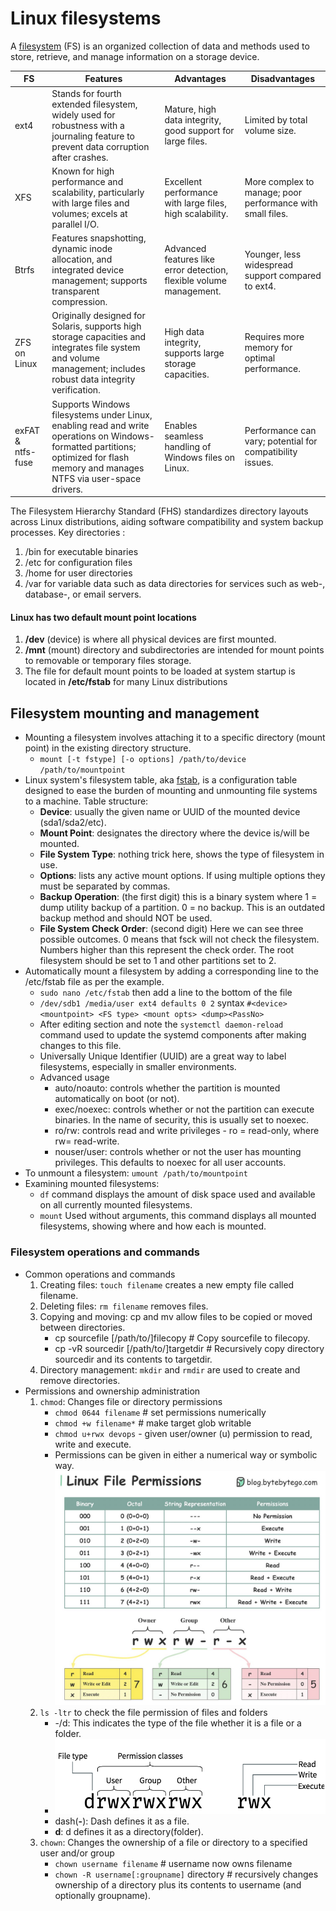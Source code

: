 # Linux filesystems

A [filesystem](https://www.ninjaone.com/blog/linux-filesystems/) (FS) is an organized collection of data and methods used to store, retrieve, and manage information on a storage device.

| FS  | Features  | Advantages  | Disadvantages  |
|---|---|---|---|
| ext4  | Stands for fourth extended filesystem, widely used for robustness with a journaling feature to prevent data corruption after crashes.  | Mature, high data integrity, good support for large files.  | Limited by total volume size.  |
| XFS  | Known for high performance and scalability, particularly with large files and volumes; excels at parallel I/O.  | Excellent performance with large files, high scalability.  | More complex to manage; poor performance with small files.  |
| Btrfs  | Features snapshotting, dynamic inode allocation, and integrated device management; supports transparent compression.  | Advanced features like error detection, flexible volume management.  | Younger, less widespread support compared to ext4.  |
| ZFS on Linux  | Originally designed for Solaris, supports high storage capacities and integrates file system and volume management; includes robust data integrity verification.  | High data integrity, supports large storage capacities.  | Requires more memory for optimal performance.  |
| exFAT & ntfs-fuse  | Supports Windows filesystems under Linux, enabling read and write operations on Windows-formatted partitions; optimized for flash memory and manages NTFS via user-space drivers.  | Enables seamless handling of Windows files on Linux.  | Performance can vary; potential for compatibility issues.  |

The Filesystem Hierarchy Standard (FHS) standardizes directory layouts across Linux distributions, aiding software compatibility and system backup processes. Key directories :
1. /bin for executable binaries
2. /etc for configuration files
3. /home for user directories
4. /var for variable data such as data directories for services such as web-, database-, or email servers.

#### Linux has two default mount point locations
1. **/dev** (device) is where all physical devices are first mounted.
2. **/mnt** (mount) directory and subdirectories are intended for mount points to removable or temporary files storage.
3. The file for default mount points to be loaded at system startup is located in **/etc/fstab** for many Linux distributions

## Filesystem mounting and management

- Mounting a filesystem involves attaching it to a specific directory (mount point) in the existing directory structure.
  - `mount [-t fstype] [-o options] /path/to/device /path/to/mountpoint`
- Linux system's filesystem table, aka [fstab](https://www.redhat.com/en/blog/etc-fstab), is a configuration table designed to ease the burden of mounting and unmounting file systems to a machine. Table structure:
  - **Device**: usually the given name or UUID of the mounted device (sda1/sda2/etc).
  - **Mount Point**: designates the directory where the device is/will be mounted.
  - **File System Type**: nothing trick here, shows the type of filesystem in use.
  - **Options**: lists any active mount options. If using multiple options they must be separated by commas. 
  - **Backup Operation**: (the first digit) this is a binary system where 1 = dump utility backup of a partition. 0 = no backup. This is an outdated backup method and should NOT be used.
  - **File System Check Order**: (second digit) Here we can see three possible outcomes.  0 means that fsck will not check the filesystem. Numbers higher than this represent the check order. The root filesystem should be set to 1 and other partitions set to 2.  
- Automatically mount a filesystem by adding a corresponding line to the /etc/fstab file as per the example.
  - `sudo nano /etc/fstab` then add a line to the bottom of the file
  - `/dev/sdb1 /media/user ext4 defaults 0 2` syntax `#<device> <mountpoint> <FS type> <mount opts> <dump><PassNo>`
  -  After editing section and note the `systemctl daemon-reload` command used to update the systemd components after making changes to this file. 
  - Universally Unique Identifier (UUID) are a great way to label filesystems, especially in smaller environments.
  - Advanced usage
    - auto/noauto: controls whether the partition is mounted automatically on boot (or not).
    - exec/noexec: controls whether or not the partition can execute binaries. In the name of security, this is usually set to noexec.
    - ro/rw: controls read and write privileges - ro = read-only, where rw= read-write.
    - nouser/user: controls whether or not the user has mounting privileges. This defaults to noexec for all user accounts.
- To unmount a filesystem: `umount /path/to/mountpoint` 
- Examining mounted filesystems:
  - `df` command displays the amount of disk space used and available on all currently mounted filesystems.
  - `mount` Used without arguments, this command displays all mounted filesystems, showing where and how each is mounted.

### Filesystem operations and commands
- Common operations and commands
  1. Creating files: `touch filename` creates a new empty file called filename.
  2. Deleting files: `rm filename` removes files.
  3. Copying and moving: cp and mv allow files to be copied or moved between directories.
     - cp sourcefile [/path/to/]filecopy # Copy sourcefile to filecopy.
     - cp -vR sourcedir [/path/to/]targetdir # Recursively copy directory sourcedir and its contents to targetdir.
  4. Directory management: `mkdir` and `rmdir` are used to create and remove directories.
- Permissions and ownership administration
  1. `chmod`: Changes file or directory permissions
     - `chmod 0644 filename` # set permissions numerically
     - `chmod +w filename*` # make target glob writable
     - `chmod u+rwx devops` - given user/owner (u) permission to read, write and execute.
     - Permissions can be given in either a numerical way or symbolic way. ![alt text](image-2.png)
  2. `ls -ltr` to check the file permission of files and folders
     - -/d: This indicates the type of the file whether it is a file or a folder.
     - ![Linux file permission](image-1.png)
     - dash(**-**): Dash defines it as a file.
     - **d**: d defines it as a directory(folder).
  3. `chown`: Changes the ownership of a file or directory to a specified user and/or group
     - `chown username filename` # username now owns filename
     - `chown -R username[:groupname]` directory # recursively changes ownership of a directory plus its contents to username (and optionally groupname).
